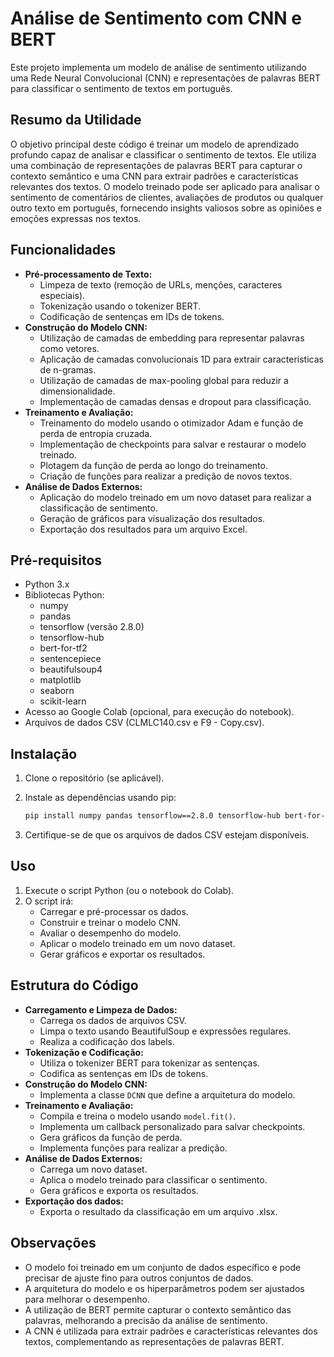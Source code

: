 # Análise de Sentimento com CNN e BERT

Este projeto implementa um modelo de análise de sentimento utilizando uma Rede Neural Convolucional (CNN) e representações de palavras BERT para classificar o sentimento de textos em português.

## Resumo da Utilidade

O objetivo principal deste código é treinar um modelo de aprendizado profundo capaz de analisar e classificar o sentimento de textos. Ele utiliza uma combinação de representações de palavras BERT para capturar o contexto semântico e uma CNN para extrair padrões e características relevantes dos textos. O modelo treinado pode ser aplicado para analisar o sentimento de comentários de clientes, avaliações de produtos ou qualquer outro texto em português, fornecendo insights valiosos sobre as opiniões e emoções expressas nos textos.

## Funcionalidades

* **Pré-processamento de Texto:**
    * Limpeza de texto (remoção de URLs, menções, caracteres especiais).
    * Tokenização usando o tokenizer BERT.
    * Codificação de sentenças em IDs de tokens.
* **Construção do Modelo CNN:**
    * Utilização de camadas de embedding para representar palavras como vetores.
    * Aplicação de camadas convolucionais 1D para extrair características de n-gramas.
    * Utilização de camadas de max-pooling global para reduzir a dimensionalidade.
    * Implementação de camadas densas e dropout para classificação.
* **Treinamento e Avaliação:**
    * Treinamento do modelo usando o otimizador Adam e função de perda de entropia cruzada.
    * Implementação de checkpoints para salvar e restaurar o modelo treinado.
    * Plotagem da função de perda ao longo do treinamento.
    * Criação de funções para realizar a predição de novos textos.
* **Análise de Dados Externos:**
    * Aplicação do modelo treinado em um novo dataset para realizar a classificação de sentimento.
    * Geração de gráficos para visualização dos resultados.
    * Exportação dos resultados para um arquivo Excel.

## Pré-requisitos

* Python 3.x
* Bibliotecas Python:
    * numpy
    * pandas
    * tensorflow (versão 2.8.0)
    * tensorflow-hub
    * bert-for-tf2
    * sentencepiece
    * beautifulsoup4
    * matplotlib
    * seaborn
    * scikit-learn
* Acesso ao Google Colab (opcional, para execução do notebook).
* Arquivos de dados CSV (CLMLC140.csv e F9 - Copy.csv).

## Instalação

1.  Clone o repositório (se aplicável).
2.  Instale as dependências usando pip:

    ```bash
    pip install numpy pandas tensorflow==2.8.0 tensorflow-hub bert-for-tf2 sentencepiece beautifulsoup4 matplotlib seaborn scikit-learn
    ```

3.  Certifique-se de que os arquivos de dados CSV estejam disponíveis.

## Uso

1.  Execute o script Python (ou o notebook do Colab).
2.  O script irá:
    * Carregar e pré-processar os dados.
    * Construir e treinar o modelo CNN.
    * Avaliar o desempenho do modelo.
    * Aplicar o modelo treinado em um novo dataset.
    * Gerar gráficos e exportar os resultados.

## Estrutura do Código

* **Carregamento e Limpeza de Dados:**
    * Carrega os dados de arquivos CSV.
    * Limpa o texto usando BeautifulSoup e expressões regulares.
    * Realiza a codificação dos labels.
* **Tokenização e Codificação:**
    * Utiliza o tokenizer BERT para tokenizar as sentenças.
    * Codifica as sentenças em IDs de tokens.
* **Construção do Modelo CNN:**
    * Implementa a classe `DCNN` que define a arquitetura do modelo.
* **Treinamento e Avaliação:**
    * Compila e treina o modelo usando `model.fit()`.
    * Implementa um callback personalizado para salvar checkpoints.
    * Gera gráficos da função de perda.
    * Implementa funções para realizar a predição.
* **Análise de Dados Externos:**
    * Carrega um novo dataset.
    * Aplica o modelo treinado para classificar o sentimento.
    * Gera gráficos e exporta os resultados.
* **Exportação dos dados:**
    * Exporta o resultado da classificação em um arquivo .xlsx.

## Observações

* O modelo foi treinado em um conjunto de dados específico e pode precisar de ajuste fino para outros conjuntos de dados.
* A arquitetura do modelo e os hiperparâmetros podem ser ajustados para melhorar o desempenho.
* A utilização de BERT permite capturar o contexto semântico das palavras, melhorando a precisão da análise de sentimento.
* A CNN é utilizada para extrair padrões e características relevantes dos textos, complementando as representações de palavras BERT.
